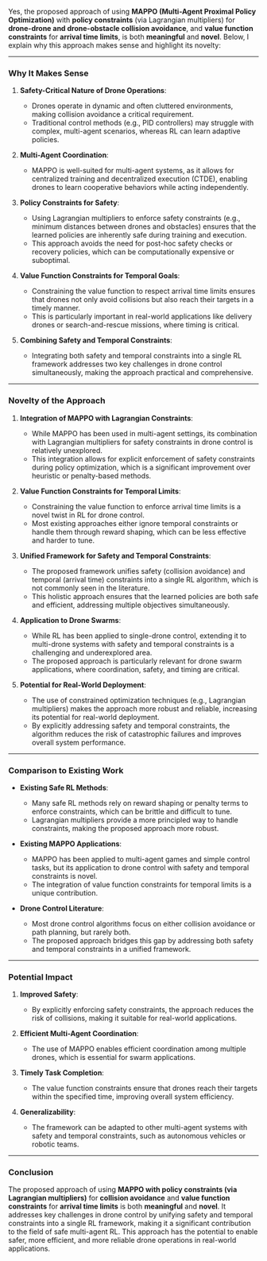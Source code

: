Yes, the proposed approach of using **MAPPO (Multi-Agent Proximal Policy Optimization)** with **policy constraints** (via Lagrangian multipliers) for **drone-drone and drone-obstacle collision avoidance**, and **value function constraints** for **arrival time limits**, is both **meaningful** and **novel**. Below, I explain why this approach makes sense and highlight its novelty:

---

### **Why It Makes Sense**

1. **Safety-Critical Nature of Drone Operations**:
   - Drones operate in dynamic and often cluttered environments, making collision avoidance a critical requirement.
   - Traditional control methods (e.g., PID controllers) may struggle with complex, multi-agent scenarios, whereas RL can learn adaptive policies.

2. **Multi-Agent Coordination**:
   - MAPPO is well-suited for multi-agent systems, as it allows for centralized training and decentralized execution (CTDE), enabling drones to learn cooperative behaviors while acting independently.

3. **Policy Constraints for Safety**:
   - Using Lagrangian multipliers to enforce safety constraints (e.g., minimum distances between drones and obstacles) ensures that the learned policies are inherently safe during training and execution.
   - This approach avoids the need for post-hoc safety checks or recovery policies, which can be computationally expensive or suboptimal.

4. **Value Function Constraints for Temporal Goals**:
   - Constraining the value function to respect arrival time limits ensures that drones not only avoid collisions but also reach their targets in a timely manner.
   - This is particularly important in real-world applications like delivery drones or search-and-rescue missions, where timing is critical.

5. **Combining Safety and Temporal Constraints**:
   - Integrating both safety and temporal constraints into a single RL framework addresses two key challenges in drone control simultaneously, making the approach practical and comprehensive.

---

### **Novelty of the Approach**

1. **Integration of MAPPO with Lagrangian Constraints**:
   - While MAPPO has been used in multi-agent settings, its combination with Lagrangian multipliers for safety constraints in drone control is relatively unexplored.
   - This integration allows for explicit enforcement of safety constraints during policy optimization, which is a significant improvement over heuristic or penalty-based methods.

2. **Value Function Constraints for Temporal Limits**:
   - Constraining the value function to enforce arrival time limits is a novel twist in RL for drone control.
   - Most existing approaches either ignore temporal constraints or handle them through reward shaping, which can be less effective and harder to tune.

3. **Unified Framework for Safety and Temporal Constraints**:
   - The proposed framework unifies safety (collision avoidance) and temporal (arrival time) constraints into a single RL algorithm, which is not commonly seen in the literature.
   - This holistic approach ensures that the learned policies are both safe and efficient, addressing multiple objectives simultaneously.

4. **Application to Drone Swarms**:
   - While RL has been applied to single-drone control, extending it to multi-drone systems with safety and temporal constraints is a challenging and underexplored area.
   - The proposed approach is particularly relevant for drone swarm applications, where coordination, safety, and timing are critical.

5. **Potential for Real-World Deployment**:
   - The use of constrained optimization techniques (e.g., Lagrangian multipliers) makes the approach more robust and reliable, increasing its potential for real-world deployment.
   - By explicitly addressing safety and temporal constraints, the algorithm reduces the risk of catastrophic failures and improves overall system performance.

---

### **Comparison to Existing Work**

- **Existing Safe RL Methods**:
  - Many safe RL methods rely on reward shaping or penalty terms to enforce constraints, which can be brittle and difficult to tune.
  - Lagrangian multipliers provide a more principled way to handle constraints, making the proposed approach more robust.

- **Existing MAPPO Applications**:
  - MAPPO has been applied to multi-agent games and simple control tasks, but its application to drone control with safety and temporal constraints is novel.
  - The integration of value function constraints for temporal limits is a unique contribution.

- **Drone Control Literature**:
  - Most drone control algorithms focus on either collision avoidance or path planning, but rarely both.
  - The proposed approach bridges this gap by addressing both safety and temporal constraints in a unified framework.

---

### **Potential Impact**

1. **Improved Safety**:
   - By explicitly enforcing safety constraints, the approach reduces the risk of collisions, making it suitable for real-world applications.

2. **Efficient Multi-Agent Coordination**:
   - The use of MAPPO enables efficient coordination among multiple drones, which is essential for swarm applications.

3. **Timely Task Completion**:
   - The value function constraints ensure that drones reach their targets within the specified time, improving overall system efficiency.

4. **Generalizability**:
   - The framework can be adapted to other multi-agent systems with safety and temporal constraints, such as autonomous vehicles or robotic teams.

---

### **Conclusion**

The proposed approach of using **MAPPO with policy constraints (via Lagrangian multipliers)** for **collision avoidance** and **value function constraints** for **arrival time limits** is both **meaningful** and **novel**. It addresses key challenges in drone control by unifying safety and temporal constraints into a single RL framework, making it a significant contribution to the field of safe multi-agent RL. This approach has the potential to enable safer, more efficient, and more reliable drone operations in real-world applications.

